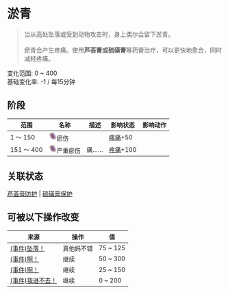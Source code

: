 # 淤青  
> 当从高处坠落或受到动物攻击时，身上偶尔会留下淤青。<br><br>瘀青会产生疼痛。使用<b>芦荟膏或硫磺膏</b>等药膏治疗，可以更快地愈合，同时减轻疼痛。  
  
变化范围: 0 ~ 400  
基础变化率: -1 / 每15分钟  
## 阶段  
范围  |  名称  |  描述  |  影响状态  |  影响动作  
----  |  ----  |  ----  |  ----  |  ----  
1 ～ 150  |  <img decoding="async" src="Sprite/Bruise.png" href="a.md" style="max-width:20px;max-height:20px;">瘀伤  |    |  [疼痛](Pain.md)+50  |    
151 ～ 400  |  <img decoding="async" src="Sprite/Bruise.png" href="a.md" style="max-width:20px;max-height:20px;">严重瘀伤  |  痛……  |  [疼痛](Pain.md)+100  |    
## 关联状态  
[芦荟膏防护](AloeVeraGelProtection.md)  |  [硫磺膏保护](BrimstoneGelProtection.md)  
## 可被以下操作改变  
来源  |  操作  |  值  
----  |  ----  |  ----  
[(事件)坠落！](Event_FallBruise.md)  |  真他妈不错  |  75 ~ 125  
[(事件)啊！](Event_MacaqueDenFightBadFailure.md)  |  继续  |  50 ~ 300  
[(事件)啊！](Event_MacaqueDenFightFailedRetreat.md)  |  继续  |  25 ~ 150  
[(事件)我进不去！](Event_MacaqueDenFightFailure.md)  |  继续  |  0 ~ 200  
